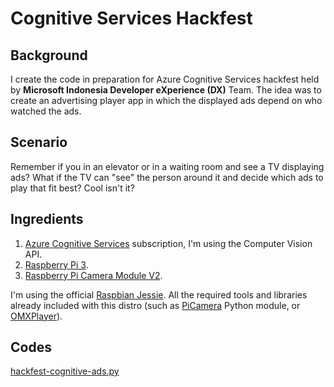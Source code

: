 # Cognitive Services Hackfest

## Background
I create the code in preparation for Azure Cognitive Services hackfest held by __Microsoft Indonesia Developer eXperience (DX)__ Team.
The idea was to create an advertising player app in which the displayed ads depend on who watched the ads.
## Scenario
Remember if you in an elevator or in a waiting room and see a TV displaying ads?
What if the TV can "see" the person around it and decide which ads to play that fit best? Cool isn't it?
## Ingredients
1. [Azure Cognitive Services](https://azure.microsoft.com/en-us/services/cognitive-services/computer-vision/) subscription, I'm using the Computer Vision API.
2. [Raspberry Pi 3](https://www.raspberrypi.org/products/raspberry-pi-3-model-b/ "Raspberry Pi 3").
3. [Raspberry Pi Camera Module V2](https://www.raspberrypi.org/products/camera-module-v2/).

I'm using the official [Raspbian Jessie](https://www.raspberrypi.org/downloads/raspbian/). All the required tools and libraries already included with this distro (such as [PiCamera](https://picamera.readthedocs.io/en/release-1.13/) Python module, or [OMXPlayer](https://github.com/popcornmix/omxplayer)).
## Codes
[hackfest-cognitive-ads.py](https://github.com/The-RainMaker/Hackfest/blob/master/hackfest-cognitive-ads.py)
